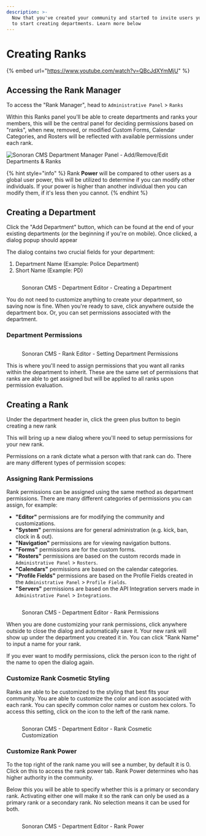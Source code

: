 ```yaml
---
description: >-
  Now that you've created your community and started to invite users you'll want
  to start creating departments. Learn more below
---
```


# Creating Ranks

{% embed url="https://www.youtube.com/watch?v=QBcJdXYmMjU" %}

## Accessing the Rank Manager

To access the "Rank Manager", head to `Administrative Panel` > `Ranks`

Within this Ranks panel you'll be able to create departments and ranks  your members, this will be the central panel for deciding permissions based on "ranks", when new, removed, or modified Custom Forms, Calendar Categories, and Rosters will be reflected with available permissions under each rank.

![Sonoran CMS Department Manager Panel - Add/Remove/Edit Departments & Ranks](../../.gitbook/assets/CMS\_DeptRankOverview.png)

{% hint style="info" %}
Rank **Power** will be compared to other users as a global user power, this will be utilized to determine if you can modify other individuals. If your power is higher than another individual then you can modify them, if it's less then you cannot.
{% endhint %}

## Creating a Department

Click the "Add Department" button, which can be found at the end of your existing departments (or the beginning if you're on mobile). Once clicked, a dialog popup should appear

The dialog contains two crucial fields for your department:

1. Department Name (Example: Police Department)
2. Short Name (Example: PD)

<figure><img src="../../.gitbook/assets/CMS_DeptPerms2.png" alt=""><figcaption><p>Sonoran CMS - Department Editor - Creating a Department</p></figcaption></figure>

You do not need to customize anything to create your department, so saving now is fine. When you're ready to save, click anywhere outside the department box. Or, you can set permissions associated with the department.

### Department Permissions

<figure><img src="../../.gitbook/assets/CMS_DeptPermsChecked2.png" alt=""><figcaption><p>Sonoran CMS - Rank Editor - Setting Department Permissions</p></figcaption></figure>

This is where you'll need to assign permissions that you want all ranks within the department to inherit. These are the same set of permissions that ranks are able to get assigned but will be applied to all ranks upon permission evaluation.

## Creating a Rank

Under the department header in, click the green plus button to begin creating a new rank

This will bring up a new dialog where you'll need to setup permissions for your new rank.

Permissions on a rank dictate what a person with that rank can do. There are many different types of permission scopes:

### Assigning Rank Permissions

Rank permissions can be assigned using the same method as department permissions. There are many different categories of permissions you can assign, for example:

* **"Editor"** permissions are for modifying the community and customizations.
* **"System"** permissions are for general administration (e.g. kick, ban, clock in & out).
* **"Navigation"** permissions are for viewing navigation buttons.
* **"Forms"** permissions are for the custom forms.
* **"Rosters"** permissions are based on the custom records made in `Administrative Panel` > `Rosters`.
* **"Calendars"** permissions are based on the calendar categories.
* **"Profile Fields"** permissions are based on the Profile Fields created in the `Administrative Panel` > `Profile Fields`.
* **"Servers"** permissions are based on the API Integration servers made in `Administrative Panel` > `Integrations`.

<figure><img src="../../.gitbook/assets/CMS_RankPerms2.png" alt=""><figcaption><p>Sonoran CMS - Department Editor - Rank Permissions</p></figcaption></figure>

When you are done customizing your rank permissions, click anywhere outside to close the dialog and automatically save it. Your new rank will show up under the department you created it in. You can click "Rank Name" to input a name for your rank.&#x20;

If you ever want to modify permissions, click the person icon to the right of the name to open the dialog again.

### Customize Rank Cosmetic Styling

Ranks are able to be customized to the styling that best fits your community. You are able to customize the color and icon associated with each rank. You can specify common color names or custom hex colors. To access this setting, click on the icon to the left of the rank name.

<figure><img src="../../.gitbook/assets/CMS_RankCosmetics.png" alt=""><figcaption><p>Sonoran CMS - Department Editor - Rank Cosmetic Customization</p></figcaption></figure>

### Customize Rank Power

To the top right of the rank name you will see a number, by default it is 0. Click on this to access the rank power tab. Rank Power determines who has higher authority in the community.

Below this you will be able to specify whether this is a primary or secondary rank. Activating either one will make it so the rank can only be used as a primary rank or a secondary rank. No selection means it can be used for both.

<figure><img src="../../.gitbook/assets/CMS_RankPower.png" alt=""><figcaption><p>Sonoran CMS - Department Editor - Rank Power</p></figcaption></figure>
